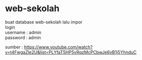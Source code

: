 # web-sekolah

buat database web-sekolah lalu impor <br>
login <br>
username : admin <br>
password : admin <br>

sumber : https://www.youtube.com/watch?v=t4FwgaZle2U&list=PLYfaT5HP5yRqzMcPCbwJe6vB1j5YhnduC
